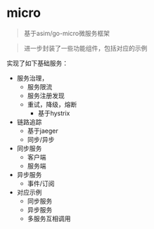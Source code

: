 # micro

> 基于asim/go-micro微服务框架

> 进一步封装了一些功能组件，包括对应的示例

实现了如下基础服务：

- 服务治理，
    - 服务限流
    - 服务注册发现
    - 重试，降级，熔断
        - 基于hystrix
- 链路追踪
    - 基于jaeger
    - 同步/异步
- 同步服务
    - 客户端
    - 服务端
- 异步服务
    - 事件/订阅
- 对应示例
    - 同步服务
    - 异步服务
    - 多服务互相调用